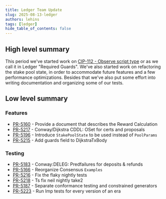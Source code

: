 ```yaml
---
title: Ledger Team Update
slug: 2025-08-13-ledger
authors: lehins
tags: [ledger]
hide_table_of_contents: false
---
```


## High level summary

This period we've started work on [CIP-112 - Observe script type](https://github.com/cardano-foundation/CIPs/tree/master/CIP-0112) or as we call it in Ledger "Required Guards".
We've also started work on refactoring the stake pool state, in order to accommodate future features and a few performance optimizations.
Besides that we've also put some effort into writing documentation and organizing some of our tests.

## Low level summary

### Features

* [PR-5160] - Provide a document that describes the Reward Calculation
* [PR-5217] - Conway/Dijkstra CDDL: OSet for certs and proposals
* [PR-5196] - Introduce `StakePoolState` to be used instead of `PoolParams`
* [PR-5215] - Add guards field to DijkstraTxBody

### Testing

* [PR-5183] - Conway:DELEG: Predfailures for deposits &amp; refunds
* [PR-5166] - Reorganize Consensus `Examples`
* [PR-5216] - Fix the flaky nightly tests
* [PR-5218] - Ts fix neil nightly take2
* [PR-5187] - Separate conformance testing and constrained generators
* [PR-5223] - Run Imp tests for every version of an era


[PR-5183]: https://github.com/IntersectMBO/cardano-ledger/pull/5183
[PR-5160]: https://github.com/IntersectMBO/cardano-ledger/pull/5160
[PR-5166]: https://github.com/IntersectMBO/cardano-ledger/pull/5166
[PR-5216]: https://github.com/IntersectMBO/cardano-ledger/pull/5216
[PR-5218]: https://github.com/IntersectMBO/cardano-ledger/pull/5218
[PR-5187]: https://github.com/IntersectMBO/cardano-ledger/pull/5187
[PR-5217]: https://github.com/IntersectMBO/cardano-ledger/pull/5217
[PR-5196]: https://github.com/IntersectMBO/cardano-ledger/pull/5196
[PR-5215]: https://github.com/IntersectMBO/cardano-ledger/pull/5215
[PR-5223]: https://github.com/IntersectMBO/cardano-ledger/pull/5223
